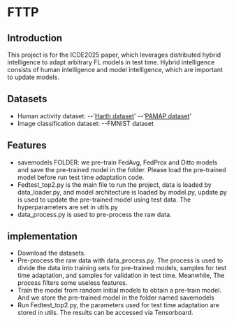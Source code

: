 # FTTP

## Introduction
This project is for the ICDE2025 paper, which leverages distributed hybrid intelligence to adapt arbitrary FL models in test time. Hybrid intelligence consists of human intelligence and model intelligence, which are important to update models.

## Datasets
- Human activity dataset:
  --'[Harth dataset](https://archive.ics.uci.edu/dataset/779/harth)'
  --'[PAMAP dataset](https://archive.ics.uci.edu/dataset/231/pamap2+physical+activity+monitoring)'
- Image classification dataset:
  --FMNIST dataset

## Features
- savemodels FOLDER: we pre-train FedAvg, FedProx and Ditto models and save the pre-trained model in the folder. Please load the pre-trained model before run test time adaptation code.
- Fedtest_top2.py is the main file to run the project, data is loaded by data_loader.py, and model architecture is loaded by model.py, update.py is used to update the pre-trained model using test data. The hyperparameters are set in utils.py
- data_process.py is used to pre-process the raw data.

## implementation
- Download the datasets.
- Pre-process the raw data with data_process.py. The process is used to divide the data into training sets for pre-trained models, samples for test time adaptation, and samples for validation in test time. Meanwhile, The process filters some useless features.
- Train the model from random initial models to obtain a pre-train model. And we store the pre-trained model in  the folder named savemodels
- Run Fedtest_top2.py, the parameters used for test time adaptation are stored in utils. The results can be accessed via Tensorboard.
